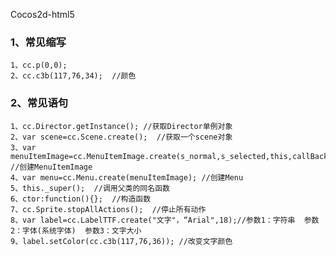 Cocos2d-html5

### 1、常见缩写
	1、cc.p(0,0);
	2、cc.c3b(117,76,34);  //颜色

### 2、常见语句
	1、cc.Director.getInstance(); //获取Director单例对象
	2、var scene=cc.Scene.create();  //获取一个scene对象
	3、var menuItemImage=cc.MenuItemImage.create(s_normal,s_selected,this,callBackFunc); //创建MenuItemImage
	4、var menu=cc.Menu.create(menuItemImage); //创建Menu
	5、this._super();  //调用父类的同名函数
	6、ctor:function(){};  //构造函数
	7、cc.Sprite.stopAllActions();  //停止所有动作
	8、var label=cc.LabelTTF.create("文字"，“Arial",18);//参数1：字符串  参数2：字体(系统字体)  参数3：文字大小
	9、label.setColor(cc.c3b(117,76,36)); //改变文字颜色






